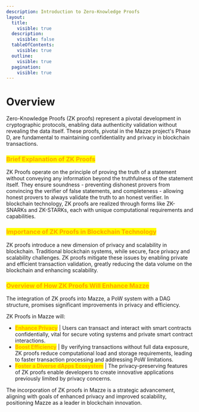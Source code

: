 ```yaml
---
description: Introduction to Zero-Knowledge Proofs
layout:
  title:
    visible: true
  description:
    visible: false
  tableOfContents:
    visible: true
  outline:
    visible: true
  pagination:
    visible: true
---
```


# Overview

Zero-Knowledge Proofs (ZK proofs) represent a pivotal development in cryptographic protocols, enabling data authenticity validation without revealing the data itself. These proofs, pivotal in the Mazze project's Phase D, are fundamental to maintaining confidentiality and privacy in blockchain transactions.

### <mark style="color:orange;">**Brief Explanation of ZK Proofs**</mark>

ZK Proofs operate on the principle of proving the truth of a statement without conveying any information beyond the truthfulness of the statement itself. They ensure soundness - preventing dishonest provers from convincing the verifier of false statements, and completeness - allowing honest provers to always validate the truth to an honest verifier. In blockchain technology, ZK proofs are realized through forms like ZK-SNARKs and ZK-STARKs, each with unique computational requirements and capabilities.

### <mark style="color:orange;">**Importance of ZK Proofs in Blockchain Technology**</mark>

ZK proofs introduce a new dimension of privacy and scalability in blockchain. Traditional blockchain systems, while secure, face privacy and scalability challenges. ZK proofs mitigate these issues by enabling private and efficient transaction validation, greatly reducing the data volume on the blockchain and enhancing scalability.

### <mark style="color:orange;">**Overview of How ZK Proofs Will Enhance Mazze**</mark>

The integration of ZK proofs into Mazze, a PoW system with a DAG structure, promises significant improvements in privacy and efficiency.&#x20;

ZK Proofs in Mazze will:

* <mark style="color:orange;">**Enhance Privacy**</mark> | Users can transact and interact with smart contracts confidentially, vital for secure voting systems and private smart contract interactions.
* <mark style="color:orange;">**Boost Efficiency**</mark> | By verifying transactions without full data exposure, ZK proofs reduce computational load and storage requirements, leading to faster transaction processing and addressing PoW limitations.
* <mark style="color:orange;">**Foster a Diverse dApps Ecosystem**</mark> | The privacy-preserving features of ZK proofs enable developers to create innovative applications previously limited by privacy concerns.

The incorporation of ZK proofs in Mazze is a strategic advancement, aligning with goals of enhanced privacy and improved scalability, positioning Mazze as a leader in blockchain innovation.
